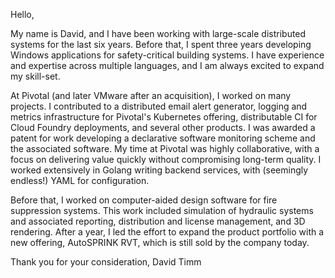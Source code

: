 Hello,

My name is David, and I have been working with large-scale distributed systems for the last six years. Before that, I spent three years developing Windows applications for safety-critical building systems. I have experience and expertise across multiple languages, and I am always excited to expand my skill-set.

At Pivotal (and later VMware after an acquisition), I worked on many projects. I contributed to a distributed email alert generator, logging and metrics infrastructure for Pivotal's Kubernetes offering, distributable CI for Cloud Foundry deployments, and several other products. I was awarded a patent for work developing a declarative software monitoring scheme and the associated software. My time at Pivotal was highly collaborative, with a focus on delivering value quickly without compromising long-term quality. I worked extensively in Golang writing backend services, with (seemingly endless!) YAML for configuration.

Before that, I worked on computer-aided design software for fire suppression systems. This work included simulation of hydraulic systems and associated reporting, distribution and license management, and 3D rendering. After a year, I led the effort to expand the product portfolio with a new offering, AutoSPRINK RVT, which is still sold by the company today.

Thank you for your consideration,
David Timm